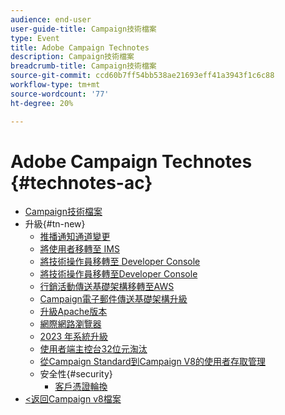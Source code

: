 ```yaml
---
audience: end-user
user-guide-title: Campaign技術檔案
type: Event
title: Adobe Campaign Technotes
description: Campaign技術檔案
breadcrumb-title: Campaign技術檔案
source-git-commit: ccd60b7ff54bb538ae21693eff41a3943f1c6c88
workflow-type: tm+mt
source-wordcount: '77'
ht-degree: 20%

---
```



# Adobe Campaign Technotes {#technotes-ac}

+ [Campaign技術檔案](technotes-home.md)
+ 升級{#tn-new}
   + [推播通知通道變更](upgrades/push-technote.md)
   + [將使用者移轉至 IMS](upgrades/migrate-users-to-ims.md)
   + [將技術操作員移轉至 Developer Console](upgrades/ims-migration.md)
   + [將技術操作員移轉至Developer Console](upgrades/ims-migration-old.md)
   + [行銷活動傳送基礎架構移轉至AWS](upgrades/migrate-to-aws.md)
   + [Campaign電子郵件傳送基礎架構升級](upgrades/upgrade-to-aws.md)
   + [升級Apache版本](upgrades/apache.md)
   + [網際網路瀏覽器](upgrades/browsers.md)
   + [2023 年系統升級](upgrades/tech-stack-upgrade.md)
   + [使用者端主控台32位元淘汰](upgrades/console.md)
   + [從Campaign Standard到Campaign V8的使用者存取管理](upgrades/user-management-acs.md)
   + 安全性{#security}
      + [客戶憑證輪換](security/credential-rotation-guide.md)
+ [&lt;返回Campaign v8檔案](https://experienceleague.adobe.com/zh-hant/docs/campaign/campaign-v8/campaign-home)

